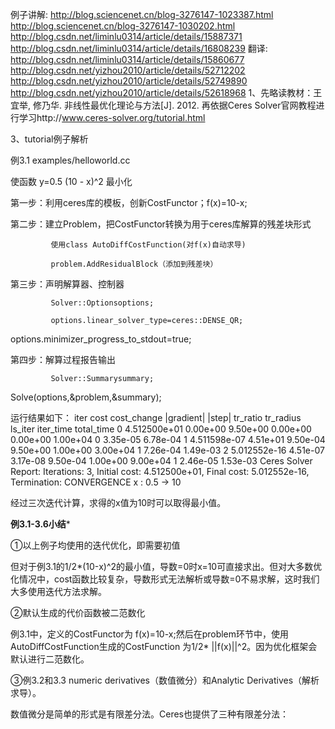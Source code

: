 
例子讲解:
    http://blog.sciencenet.cn/blog-3276147-1023387.html
    http://blog.sciencenet.cn/blog-3276147-1030202.html
    http://blog.csdn.net/liminlu0314/article/details/15887371
    http://blog.csdn.net/liminlu0314/article/details/16808239
翻译:
    http://blog.csdn.net/liminlu0314/article/details/15860677
    http://blog.csdn.net/yizhou2010/article/details/52712202
    http://blog.csdn.net/yizhou2010/article/details/52749890
    http://blog.csdn.net/yizhou2010/article/details/52618968
1、先略读教材：王宜举, 修乃华. 非线性最优化理论与方法[J]. 2012.
    再依据Ceres Solver官网教程进行学习http://www.ceres-solver.org/tutorial.html

3、tutorial例子解析

例3.1 examples/helloworld.cc

使函数
        y=0.5 (10 - x)^2
最小化

第一步：利用ceres库的模板，创新CostFunctor；f(x)=10-x;

第二步：建立Problem，把CostFunctor转换为用于ceres库解算的残差块形式

             使用class AutoDiffCostFunction(对f(x)自动求导)

             problem.AddResidualBlock（添加到残差块）

第三步：声明解算器、控制器

             Solver::Optionsoptions;

             options.linear_solver_type=ceres::DENSE_QR;

options.minimizer_progress_to_stdout=true;

第四步：解算过程报告输出

             Solver::Summarysummary;

 Solve(options,&problem,&summary);

运行结果如下：
iter      cost      cost_change  |gradient|   |step|    tr_ratio  tr_radius  ls_iter  iter_time  total_time
   0  4.512500e+01    0.00e+00    9.50e+00   0.00e+00   0.00e+00  1.00e+04        0    3.35e-05    6.78e-04
   1  4.511598e-07    4.51e+01    9.50e-04   9.50e+00   1.00e+00  3.00e+04        1    7.26e-04    1.49e-03
   2  5.012552e-16    4.51e-07    3.17e-08   9.50e-04   1.00e+00  9.00e+04        1    2.46e-05    1.53e-03
Ceres Solver Report: Iterations: 3, Initial cost: 4.512500e+01, Final cost: 5.012552e-16, Termination: CONVERGENCE
x : 0.5 -> 10

经过三次迭代计算，求得的x值为10时可以取得最小值。



**********例3.1-3.6小结***********

①以上例子均使用的迭代优化，即需要初值

但对于例3.1的1/2*(10-x)^2的最小值，导数=0时x=10可直接求出。但对大多数优化情况中，cost函数比较复杂，导数形式无法解析或导数=0不易求解，这时我们大多使用迭代方法求解。

②默认生成的代价函数被二范数化

例3.1中，定义的CostFunctor为 f(x)=10-x;然后在problem环节中，使用AutoDiffCostFunction生成的CostFunction 为1/2* ||f(x)||^2。因为优化框架会默认进行二范数化。

③例3.2和3.3 numeric derivatives（数值微分）和Analytic Derivatives（解析求导）。

数值微分是简单的形式是有限差分法。Ceres也提供了三种有限差分法：

